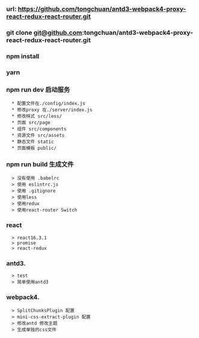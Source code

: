 ### url: https://github.com/tongchuan/antd3-webpack4-proxy-react-redux-react-router.git
### git clone git@github.com:tongchuan/antd3-webpack4-proxy-react-redux-react-router.git
### npm install 
### yarn
### npm run dev 启动服务
```
  * 配置文件在./config/index.js
  * 修改proxy 在./server/index.js
  * 修改样式 src/less/
  * 页面 src/page
  * 组件 src/components
  * 资源文件 src/assets
  * 静态文件 static 
  * 页面模板 public/
```
### npm run build 生成文件
```
  > 没有使用 .babelrc
  > 使用 eslintrc.js
  > 使用 .gitignore
  > 使用less
  > 使用redux
  > 使用react-router Switch
```
### react
```
  > react16.3.1
  > promise
  > react-redux 
```
### antd3.
```
  > test
  > 简单使用antd3
```
### webpack4.
```
  > SplitChunksPlugin 配置
  > mini-css-extract-plugin 配置
  > 修改antd 修改主题
  > 生成单独的css文件
  
```